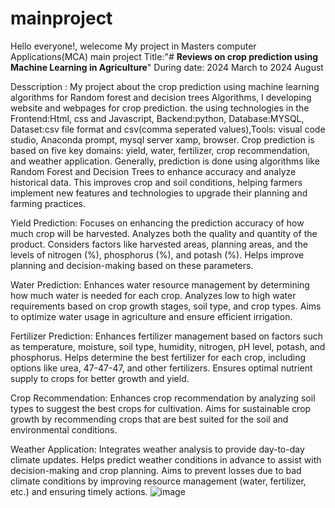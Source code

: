 # mainproject
Hello everyone!, welecome 
My project in Masters computer Applications(MCA)
main project Title:"# **Reviews on crop prediction using Machine Learning in Agriculture**" 
During date: 2024 March to 2024 August

Desscription : My project about the crop prediction using machine learning algorithms for Random forest and decision trees Algorithms, I developing website and webpages for crop prediction. the using technologies in the Frontend:Html, css and Javascript, Backend:python, Database:MYSQL, Dataset:csv file format and csv(comma seperated values),Tools: visual code studio, Anaconda prompt, mysql server xamp, browser.
Crop prediction is based on five key domains: yield, water, fertilizer, crop recommendation, and weather application. Generally, prediction is done using algorithms like Random Forest and Decision Trees to enhance accuracy and analyze historical data. This improves crop and soil conditions, helping farmers implement new features and technologies to upgrade their planning and farming practices.

Yield Prediction:
Focuses on enhancing the prediction accuracy of how much crop will be harvested.
Analyzes both the quality and quantity of the product.
Considers factors like harvested areas, planning areas, and the levels of nitrogen (%), phosphorus (%), and potash (%).
Helps improve planning and decision-making based on these parameters.

Water Prediction:
Enhances water resource management by determining how much water is needed for each crop.
Analyzes low to high water requirements based on crop growth stages, soil type, and crop types.
Aims to optimize water usage in agriculture and ensure efficient irrigation.

Fertilizer Prediction:
Enhances fertilizer management based on factors such as temperature, moisture, soil type, humidity, nitrogen, pH level, potash, and phosphorus.
Helps determine the best fertilizer for each crop, including options like urea, 47-47-47, and other fertilizers.
Ensures optimal nutrient supply to crops for better growth and yield.

Crop Recommendation:
Enhances crop recommendation by analyzing soil types to suggest the best crops for cultivation.
Aims for sustainable crop growth by recommending crops that are best suited for the soil and environmental conditions.

Weather Application:
Integrates weather analysis to provide day-to-day climate updates.
Helps predict weather conditions in advance to assist with decision-making and crop planning.
Aims to prevent losses due to bad climate conditions by improving resource management (water, fertilizer, etc.) and ensuring timely actions.
           ![image](https://github.com/user-attachments/assets/f00a6c9c-166b-4a8b-a789-6541636698c7)

